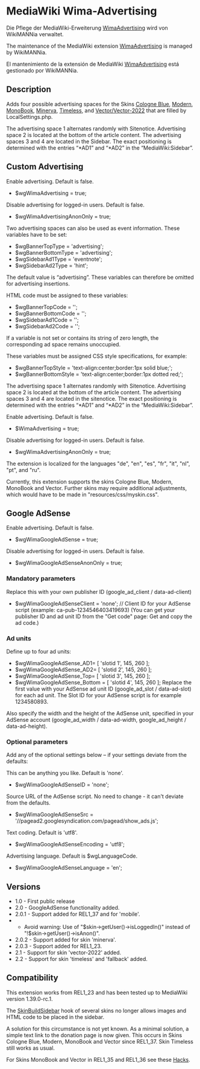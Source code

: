 # MediaWiki Wima-Advertising

Die Pflege der MediaWiki-Erweiterung [WimaAdvertising](https://www.mediawiki.org/wiki/Extension:WimaAdvertising) wird von WikiMANNia verwaltet.

The maintenance of the MediaWiki extension [WimaAdvertising](https://www.mediawiki.org/wiki/Extension:WimaAdvertising) is managed by WikiMANNia.

El mantenimiento de la extensión de MediaWiki [WimaAdvertising](https://www.mediawiki.org/wiki/Extension:WimaAdvertising) está gestionado por WikiMANNia.

## Description

Adds four possible advertising spaces for the Skins [Cologne Blue](https://www.mediawiki.org/wiki/Skin:Cologne_Blue), [Modern](https://www.mediawiki.org/wiki/Skin:Modern), [MonoBook](https://www.mediawiki.org/wiki/Skin:MonoBook), [Minerva](https://www.mediawiki.org/wiki/Skin:Minerva), [Timeless](https://www.mediawiki.org/wiki/Skin:Timeless), and [Vector/Vector-2022](https://www.mediawiki.org/wiki/Skin:Vector) that are filled by LocalSettings.php.

The advertising space 1 alternates randomly with Sitenotice. Advertising space 2 is located at the bottom of the article content. The advertising spaces 3 and 4 are located in the Sidebar. The exact positioning is determined with the entries “*AD1” and “*AD2” in the “MediaWiki:Sidebar”.

## Custom Advertising

Enable advertising. Default is false.
* $wgWimaAdvertising = true;

Disable advertising for logged-in users. Default is false.
* $wgWimaAdvertisingAnonOnly = true;

Two advertising spaces can also be used as event information. These variables have to be set:

* $wgBannerTopType = 'advertising';
* $wgBannerBottomType = 'advertising';
* $wgSidebarAd1Type = 'eventnote';
* $wgSidebarAd2Type = 'hint';

The default value is “advertising”. These variables can therefore be omitted for advertising insertions.

HTML code must be assigned to these variables:

* $wgBannerTopCode = '';
* $wgBannerBottomCode = '';
* $wgSidebarAd1Code = '';
* $wgSidebarAd2Code = '';

If a variable is not set or contains its string of zero length, the corresponding ad space remains unoccupied.

These variables must be assigned CSS style specifications, for example:

* $wgBannerTopStyle = 'text-align:center;border:1px solid blue;';
* $wgBannerBottomStyle = 'text-align:center;border:1px dotted red;';

The advertising space 1 alternates randomly with Sitenotice. Advertising space 2 is located at the bottom of the article content. The advertising spaces 3 and 4 are located in the sitenotice. The exact positioning is determined with the entries “*AD1” and “*AD2” in the “MediaWiki:Sidebar”.

Enable advertising. Default is false.

* $WimaAdvertising = true;

Disable advertising for logged-in users. Default is false.

* $wgWimaAdvertisingAnonOnly = true;

The extension is localized for the languages "de", "en", "es", "fr", "it", "nl", "pt", and "ru".

Currently, this extension supports the skins Cologne Blue, Modern, MonoBook and Vector.
Further skins may require additional adjustments, which would have to be made in "resources/css/myskin.css".

## Google AdSense

Enable advertising. Default is false.
* $wgWimaGoogleAdSense = true;

Disable advertising for logged-in users. Default is false.
* $wgWimaGoogleAdSenseAnonOnly = true;

### Mandatory parameters
Replace this with your own publisher ID (google_ad_client / data-ad-client)
* $wgWimaGoogleAdSenseClient = 'none'; // Client ID for your AdSense script (example: ca-pub-1234546403419693)
(You can get your publisher ID and ad unit ID from the "Get code" page: Get and copy the ad code.)

### Ad units
Define up to four ad units:
* $wgWimaGoogleAdSense_AD1= [ 'slotid 1', 145, 260 ];
* $wgWimaGoogleAdSense_AD2= [ 'slotid 2', 145, 260 ];
* $wgWimaGoogleAdSense_Top= [ 'slotid 3', 145, 260 ];
* $wgWimaGoogleAdSense_Bottom = [ 'slotid 4', 145, 260 ];
Replace the first value with your AdSense ad unit ID (google_ad_slot / data-ad-slot) for each ad unit. The Slot ID for your AdSense script is for example 1234580893.

Also specify the width and the height of the AdSense unit, specified in your AdSense account (google_ad_width / data-ad-width, google_ad_height / data-ad-height).

### Optional parameters
Add any of the optional settings below – if your settings deviate from the defaults:

This can be anything you like. Default is 'none'.
* $wgWimaGoogleAdSenseID = 'none';

Source URL of the AdSense script. No need to change - it can't deviate from the defaults.
* $wgWimaGoogleAdSenseSrc = '//pagead2.googlesyndication.com/pagead/show_ads.js';

Text coding. Default is 'utf8'.
* $wgWimaGoogleAdSenseEncoding = 'utf8';

Advertising language. Default is $wgLanguageCode.
* $wgWimaGoogleAdSenseLanguage = 'en';

## Versions
* 1.0 - First public release
* 2.0 - GoogleAdSense functionality added.
* 2.0.1 - Support added for REL1_37 and for 'mobile'.
* - Avoid warning: Use of "$skin->getUser()->isLoggedIn()" instead of "!$skin->getUser()->isAnon()".
* 2.0.2 - Support added for skin 'minerva'.
* 2.0.3 - Support added for REL1_23.
* 2.1 - Support for skin 'vector-2022' added.
* 2.2 - Support for skin 'timeless' and 'fallback' added.

## Compatibility
This extension works from REL1_23 and has been tested up to MediaWiki version 1.39.0-rc.1.

The [SkinBuildSidebar](https://www.mediawiki.org/wiki/Manual:Hooks/SkinBuildSidebar) hook of several skins no longer allows images and HTML code to be placed in the sidebar.

A solution for this circumstance is not yet known.
As a minimal solution, a simple text link to the donation page is now given.
This occurs in Skins Cologne Blue, Modern, MonoBook and Vector since REL1_37. Skin Timeless still works as usual.

For Skins MonoBook and Vector in REL1_35 and REL1_36 see these [Hacks](https://www.mediawiki.org/wiki/Extension:WimaAdvertising#Hacks).
